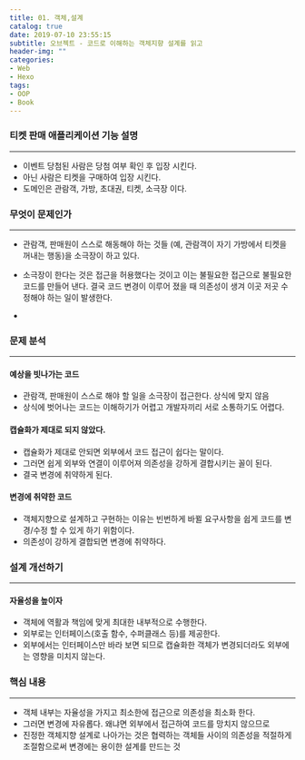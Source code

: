 ```yaml
---
title: 01. 객체,설계
catalog: true
date: 2019-07-10 23:55:15
subtitle: 오브젝트 - 코드로 이해하는 객체지향 설계를 읽고
header-img: ""
categories:
- Web
- Hexo
tags: 
- OOP
- Book
---
```


### 티켓 판매 애플리케이션 기능 설명
---
- 이벤트 당첨된 사람은 당첨 여부 확인 후 입장 시킨다.
- 아닌 사람은 티켓을 구매하여 입장 시킨다.
- 도메인은 관람객, 가방, 초대권, 티켓, 소극장 이다.


### 무엇이 문제인가
---
- 관람객, 판매원이 스스로 해동해야 하는 것들 (예, 관람객이 자기 가방에서 티켓을 꺼내는 행동)을 소극장이 하고 있다.

- 소극장이 한다는 것은 접근을 허용했다는 것이고 이는 불필요한 접근으로 불필요한 코드를 만들어 낸다. 결국 코드 변경이 이루어 졌을 때 의존성이 생겨 이곳 저곳 수정해야 하는 일이 발생한다.

- 

### 문제 분석
---

#### 예상을 빗나가는 코드
- 관람객, 판매원이 스스로 해야 할 일을 소극장이 접근한다. 상식에 맞지 않음
- 상식에 벗어나는 코드는 이해하기가 어렵고 개발자끼리 서로 소통하기도 어렵다.


#### 캡슐화가 제대로 되지 않았다.
- 캡슐화가 제대로 안되면 외부에서 코드 접근이 쉽다는 말이다.
- 그러면 쉽게 외부와 연결이 이루어져 의존성을 강하게 결합시키는 꼴이 된다.
- 결국 변경에 취약하게 된다.

#### 변경에 취약한 코드
- 객체지향으로 설계하고 구현하는 이유는 빈번하게 바뀔 요구사항을 쉽게 코드를 변경/수정 할 수 있게 하기 위함이다.
- 의존성이 강하게 결합되면 변경에 취약하다.


### 설계 개선하기
---

#### 자율성을 높이자
- 객체에 역활과 책임에 맞게 최대한 내부적으로 수행한다.
- 외부로는 인터페이스(호출 함수, 수퍼클래스 등)를 제공한다.
- 외부에서는 인터페이스만 바라 보면 되므로 캡슐화한 객체가 변경되더라도 외부에는 영향을 미치지 않는다.


### 핵심 내용
---
- 객체 내부는 자율성을 가지고 최소한에 접근으로 의존성을 최소화 한다.
- 그러면 변경에 자유롭다. 왜냐면 외부에서 접근하여 코드를 망치지 않으므로
- 진정한 객체지향 설계로 나아가는 것은 협력하는 객체들 사이의 의존성을 적절하게 조절함으로써 변경에는 용이한 설계를 만드는 것